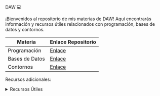 DAW :computer:

¡Bienvenidos al repositorio de mis materias de DAW! Aquí encontrarás información y recursos útiles relacionados con programación, bases de datos y contornos.

| Materia      | Enlace Repositorio |
|--------------|--------------------|
| Programación | [Enlace](https://github.com/MateoCarballo/Programacion)|
| Bases de Datos| [Enlace](https://github.com/MateoCarballo/BasesdeDatos)|
| Contornos    | [Enlace](https://github.com/MateoCarballo/Contornos)|

Recursos adicionales:

<details>
<summary>Recursos Útiles</summary>

| Nombre           | Enlace |
|------------------|--------|
| Patrones         | [Enlace](https://refactoring.guru/)|
| ChatGPT          | [Enlace](https://chat.openai.com/chat) |
| Jasper AI        | [Enlace](www.jasper.ai)|
| Synthesia        | [Enlace](https://www.synthesia.io)|
| Dall-E-2         | [Enlace](https://labs.openai.com)|
| Sintaxis Markdown| [Enlace](https://daringfireball.net/projects/markdown/syntax)|
| Lenguajes Dev    | [Enlace](https://devdocs.io/css/)|
| Sintaxis .md     | [Enlace](https://docs.github.com/es/get-started/writing-on-github/getting-started-with-writing-and-formatting-on-github/basic-writing-and-formatting-syntax)|
| Markdown (.md)   | [Enlace](https://daringfireball.net/projects/markdown/syntax)|
|Emojis para (.md) |[Enlace](https://github.com/ikatyang/emoji-cheat-sheet/blob/master/README.md#smileys--emotion)|

</details>
